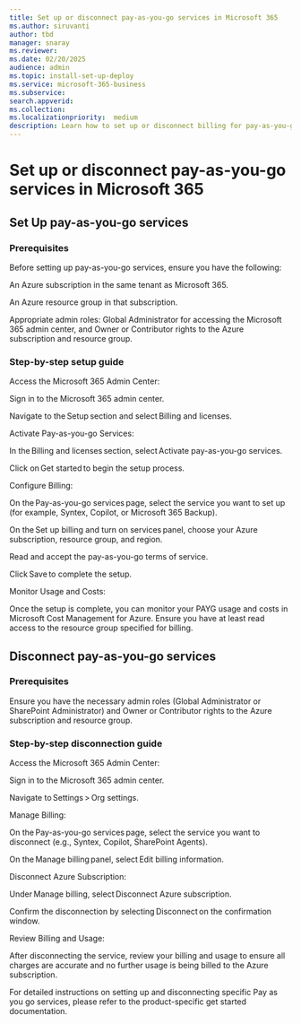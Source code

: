 ```yaml
---
title: Set up or disconnect pay-as-you-go services in Microsoft 365
ms.author: siruvanti
author: tbd
manager: snaray
ms.reviewer: 
ms.date: 02/20/2025
audience: admin
ms.topic: install-set-up-deploy
ms.service: microsoft-365-business
ms.subservice:
search.appverid: 
ms.collection: 
ms.localizationpriority:  medium
description: Learn how to set up or disconnect billing for pay-as-you-go services in Microsoft 365.
---
```


# Set up or disconnect pay-as-you-go services in Microsoft 365

## Set Up pay-as-you-go services

### Prerequisites

Before setting up pay-as-you-go services, ensure you have the following:

An Azure subscription in the same tenant as Microsoft 365.

An Azure resource group in that subscription.

Appropriate admin roles: Global Administrator for accessing the Microsoft 365 admin center, and Owner or Contributor rights to the Azure subscription and resource group.

### Step-by-step setup guide

Access the Microsoft 365 Admin Center:

Sign in to the Microsoft 365 admin center.

Navigate to the Setup section and select Billing and licenses.

Activate Pay-as-you-go Services:

In the Billing and licenses section, select Activate pay-as-you-go services.

Click on Get started to begin the setup process.

Configure Billing:

On the Pay-as-you-go services page, select the service you want to set up (for example, Syntex, Copilot, or Microsoft 365 Backup).

On the Set up billing and turn on services panel, choose your Azure subscription, resource group, and region.  

Read and accept the pay-as-you-go terms of service.

Click Save to complete the setup.

Monitor Usage and Costs:

Once the setup is complete, you can monitor your PAYG usage and costs in Microsoft Cost Management for Azure. Ensure you have at least read access to the resource group specified for billing.

## Disconnect pay-as-you-go services

### Prerequisites

Ensure you have the necessary admin roles (Global Administrator or SharePoint Administrator) and Owner or Contributor rights to the Azure subscription and resource group.

### Step-by-step disconnection guide

Access the Microsoft 365 Admin Center:

Sign in to the Microsoft 365 admin center.

Navigate to Settings > Org settings.

Manage Billing:

On the Pay-as-you-go services page, select the service you want to disconnect (e.g., Syntex, Copilot, SharePoint Agents). 

On the Manage billing panel, select Edit billing information.

Disconnect Azure Subscription:

Under Manage billing, select Disconnect Azure subscription.

Confirm the disconnection by selecting Disconnect on the confirmation window.

Review Billing and Usage:

After disconnecting the service, review your billing and usage to ensure all charges are accurate and no further usage is being billed to the Azure subscription.

 
For detailed instructions on setting up and disconnecting specific Pay as you go services, please refer to the product-specific get started documentation.
